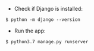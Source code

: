 - Check if Django is installed:
 ```
 $ python -m django --version
 ```
 
 - Run the app: 
```
$ python3.7 manage.py runserver
```

